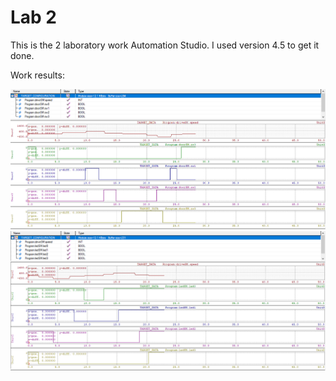 # Lab 2

This is the 2 laboratory work Automation Studio. I used version 4.5 to get it done.

Work results:

![Sample1](screen1.png)
![Sample2](screen2.png)
